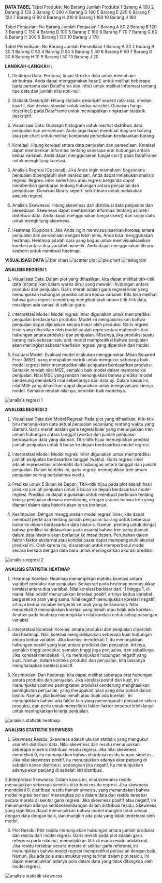 **DATA TABEL**
Tabel Produksi:
No	Barang	Jumlah Produksi
1	Barang A	100
2	Barang B	150
3	Barang C	200
4	Barang D	180
5	Barang E	220
6	Barang F	120
7	Barang G	90
8	Barang H	210
9	Barang I	160
10	Barang J	190

Tabel Penjualan:
No	Barang	Jumlah Penjualan
1	Barang A	80
2	Barang B	120
3	Barang C	150
4	Barang D	100
5	Barang E	180
6	Barang F	70
7	Barang G	60
8	Barang H	200
9	Barang I	130
10	Barang J	170

Tabel Persediaan:
No	Barang	Jumlah Persediaan
1	Barang A	20
2	Barang B	30
3	Barang C	50
4	Barang D	80
5	Barang E	40
6	Barang F	50
7	Barang G	30
8	Barang H	10
9	Barang I	30
10	Barang J	20


**LANGKAH-LANGKAH :**
1. Deskripsi Data:
Pertama, tinjau struktur data untuk memahami atributnya.
Anda dapat menggunakan head() untuk melihat beberapa baris pertama dari DataFrame dan info() untuk melihat informasi tentang tipe data dan jumlah nilai non-null.

2. Statistik Deskriptif:
Hitung statistik deskriptif seperti rata-rata, median, kuartil, dan deviasi standar untuk kedua variabel.
Gunakan fungsi describe() pada DataFrame untuk mendapatkan ringkasan statistik deskriptif.

3. Visualisasi Data:
Gunakan histogram untuk melihat distribusi data penjualan dan persediaan.
Anda juga dapat membuat diagram batang atau pie chart untuk melihat komposisi persediaan berdasarkan barang.

4. Korelasi:
Hitung korelasi antara data penjualan dan persediaan.
Korelasi dapat memberikan informasi tentang seberapa erat hubungan antara kedua variabel.
Anda dapat menggunakan fungsi corr() pada DataFrame untuk menghitung korelasi.

5. Analisis Regresi (Opsional):
Jika Anda ingin memahami bagaimana penjualan dipengaruhi oleh persediaan, Anda dapat melakukan analisis regresi.
Regresi linier sederhana atau regresi berganda dapat memberikan gambaran tentang hubungan antara penjualan dan persediaan.
Gunakan library seperti scikit-learn untuk melakukan analisis regresi.

6. Analisis Skewness:
Hitung skewness dari distribusi data penjualan dan persediaan.
Skewness dapat memberikan informasi tentang asimetri distribusi data.
Anda dapat menggunakan fungsi skew() dari scipy.stats untuk menghitung skewness.

7. Heatmap (Opsional):
Jika Anda ingin memvisualisasikan korelasi antara penjualan dan persediaan dengan lebih jelas, Anda bisa menggunakan heatmap.
Heatmap adalah cara yang bagus untuk memvisualisasikan korelasi antara dua variabel numerik.
Anda dapat menggunakan library seaborn untuk membuat heatmap.

**VISUALISASI DATA**
![bar chart](https://github.com/maelangkey/Tugas-Pengkodean-PraUAS-Adinda/assets/166582618/222ebb50-0884-4a78-9ade-b32550e25ea3)
![scatter plot](https://github.com/maelangkey/Tugas-Pengkodean-PraUAS-Adinda/assets/166582618/85349daf-deda-49da-8e12-76e92e90de6c)
![pie chart](https://github.com/maelangkey/Tugas-Pengkodean-PraUAS-Adinda/assets/166582618/6c0b2a57-b50d-4023-ac23-0634a16502bc)
![histogram](https://github.com/maelangkey/Tugas-Pengkodean-PraUAS-Adinda/assets/166582618/0b936a91-0887-454b-87df-87beb3b14d5b)

**ANALISIS REGRESI 1**
1. Visualisasi Data:
Dalam plot yang dihasilkan, kita dapat melihat titik-titik data (ditampilkan dalam warna biru) yang mewakili hubungan antara produksi dan penjualan. Garis merah adalah garis regresi linier yang menunjukkan hubungan prediksi antara kedua variabel. Kita bisa melihat bahwa garis regresi cenderung mengikuti arah umum titik-titik data, meskipun ada variasi di sekitar garis.

2. Interpretasi Model:
Model regresi linier digunakan untuk memprediksi penjualan berdasarkan produksi. Model ini mengasumsikan bahwa penjualan dapat dijelaskan secara linear oleh produksi.
Garis regresi linier yang dihasilkan oleh model adalah representasi matematis dari hubungan antara produksi dan penjualan. Misalnya, jika produksi suatu barang naik sebesar satu unit, model memprediksi bahwa penjualan akan meningkat sebesar koefisien regresi yang diperoleh dari model.

3. Evaluasi Model:
Evaluasi model dilakukan menggunakan Mean Squared Error (MSE), yang merupakan metrik untuk mengukur seberapa baik model regresi linier memprediksi nilai penjualan berdasarkan produksi.
Semakin rendah nilai MSE, semakin baik model dalam memprediksi penjualan. Nilai MSE yang rendah menunjukkan bahwa prediksi model cenderung mendekati nilai sebenarnya dari data uji.
Dalam kasus ini, nilai MSE yang dihasilkan dapat digunakan untuk mengevaluasi kinerja model. Semakin rendah nilainya, semakin baik modelnya.

![analisis regresi 1](https://github.com/maelangkey/Tugas-Pengkodean-PraUAS-Adinda/assets/166582618/6f69f270-1435-4fd6-a6d3-b71453d09bc7)

**ANALISIS REGRESI 2**
1. Visualisasi Data dan Model Regresi:
Pada plot yang dihasilkan, titik-titik biru menunjukkan data aktual penjualan sepanjang rentang waktu yang diamati.
Garis merah adalah garis regresi linier yang menunjukkan tren umum hubungan antara tanggal (waktu) dan jumlah penjualan berdasarkan data yang diamati.
Titik-titik hijau menunjukkan prediksi jumlah penjualan untuk 5 bulan ke depan berdasarkan model regresi.

2. Interpretasi Model:
Model regresi linier digunakan untuk memprediksi jumlah penjualan berdasarkan tanggal (waktu).
Garis regresi linier adalah representasi matematis dari hubungan antara tanggal dan jumlah penjualan. Dalam konteks ini, garis regresi menunjukkan tren umum penjualan seiring berjalannya waktu.

3. Prediksi untuk 5 Bulan ke Depan:
Titik-titik hijau pada plot adalah hasil prediksi jumlah penjualan untuk 5 bulan ke depan berdasarkan model regresi.
Prediksi ini dapat digunakan untuk membuat perkiraan tentang kinerja penjualan di masa mendatang, dengan asumsi bahwa tren yang diamati dalam data historis akan terus berlanjut.

4. Kesimpulan:
Dengan menggunakan model regresi linier, kita dapat membuat perkiraan tentang jumlah penjualan barang untuk beberapa bulan ke depan berdasarkan data historis.
Namun, penting untuk diingat bahwa prediksi ini didasarkan pada asumsi bahwa tren yang diamati dalam data historis akan berlanjut ke masa depan. Perubahan dalam faktor-faktor eksternal atau kondisi pasar dapat mempengaruhi akurasi prediksi ini. Oleh karena itu, disarankan untuk memperbarui model secara berkala dengan data baru untuk meningkatkan akurasi prediksi.

![analisis regresi 2](https://github.com/maelangkey/Tugas-Pengkodean-PraUAS-Adinda/assets/166582618/ba8fe748-9559-4795-b612-7ea84bab2d52)

**ANALISIS STATISTIK HEATMAP**
1. Heatmap Korelasi:
Heatmap menampilkan matriks korelasi antara variabel produksi dan penjualan.
Setiap sel pada heatmap menunjukkan korelasi antara dua variabel. Nilai korelasi berkisar dari -1 hingga 1, di mana:
Nilai positif menunjukkan korelasi positif, artinya kedua variabel bergerak ke arah yang sama.
Nilai negatif menunjukkan korelasi negatif, artinya kedua variabel bergerak ke arah yang berlawanan.
Nilai mendekati 0 menunjukkan korelasi yang lemah atau tidak ada korelasi.
Anotasi pada heatmap menunjukkan nilai korelasi untuk setiap pasangan variabel.

2. Interpretasi Korelasi:
Korelasi antara produksi dan penjualan diperoleh dari heatmap. Nilai korelasi mengindikasikan seberapa kuat hubungan antara kedua variabel.
Jika korelasi mendekati 1, itu menunjukkan hubungan positif yang kuat antara produksi dan penjualan. Artinya, semakin tinggi produksi, semakin tinggi juga penjualan, dan sebaliknya.
Jika korelasi mendekati -1, itu menunjukkan hubungan negatif yang kuat. Namun, dalam konteks produksi dan penjualan, kita biasanya mengharapkan korelasi positif.

3. Kesimpulan:
Dari heatmap, kita dapat melihat seberapa erat hubungan antara produksi dan penjualan.
Jika korelasi positif dan kuat, ini menunjukkan bahwa peningkatan produksi cenderung menghasilkan peningkatan penjualan, yang merupakan hasil yang diharapkan dalam bisnis.
Namun, jika korelasi lemah atau tidak ada korelasi, ini menunjukkan bahwa ada faktor lain yang memengaruhi penjualan selain produksi, dan perlu untuk menyelidiki faktor-faktor tersebut lebih lanjut untuk meningkatkan kinerja penjualan.

![analisis statistik heatmap](https://github.com/maelangkey/Tugas-Pengkodean-PraUAS-Adinda/assets/166582618/856866cc-30ad-4cb8-8a1e-9bac051c3fc9)

**ANALISIS STATISTIK SKEWNESS**
1. Skewness Residu:
Skewness adalah ukuran statistik yang mengukur asimetri distribusi data.
Nilai skewness dari residu menunjukkan seberapa simetris distribusi residu regresi.
Jika nilai skewness mendekati 0, itu menunjukkan bahwa distribusi residu hampir simetris.
Jika nilai skewness positif, itu menunjukkan adanya ekor panjang di sebelah kanan distribusi, sedangkan jika negatif, itu menunjukkan adanya ekor panjang di sebelah kiri distribusi.

2.Interpretasi Skewness:
Dalam kasus ini, nilai skewness residu menunjukkan seberapa simetris distribusi residu regresi.
Jika skewness mendekati 0, distribusi residu hampir simetris, yang menandakan bahwa model regresi berhasil menangkap pola dalam data dan residu tersebar secara merata di sekitar garis regresi.
Jika skewness positif atau negatif, ini menunjukkan adanya ketidakseimbangan dalam distribusi residu. Skewness yang signifikan dapat menunjukkan bahwa model mungkin tidak sesuai dengan data dengan baik, dan mungkin ada pola yang tidak terdeteksi oleh model.

3. Plot Residu:
Plot residu menunjukkan hubungan antara jumlah produksi dan residu dari model regresi.
Garis merah pada plot adalah garis referensi pada nilai nol, menunjukkan titik di mana residu adalah nol.
Jika residu tersebar secara merata di sekitar garis referensi, ini menunjukkan bahwa model regresi memprediksi penjualan dengan baik.
Namun, jika ada pola atau struktur yang terlihat dalam plot residu, ini dapat menunjukkan adanya pola dalam data yang tidak ditangkap oleh model regresi.

![analisis statistik skewness](https://github.com/maelangkey/Tugas-Pengkodean-PraUAS-Adinda/assets/166582618/6fa46ed4-77ad-45e0-a669-b3f21760612f)
